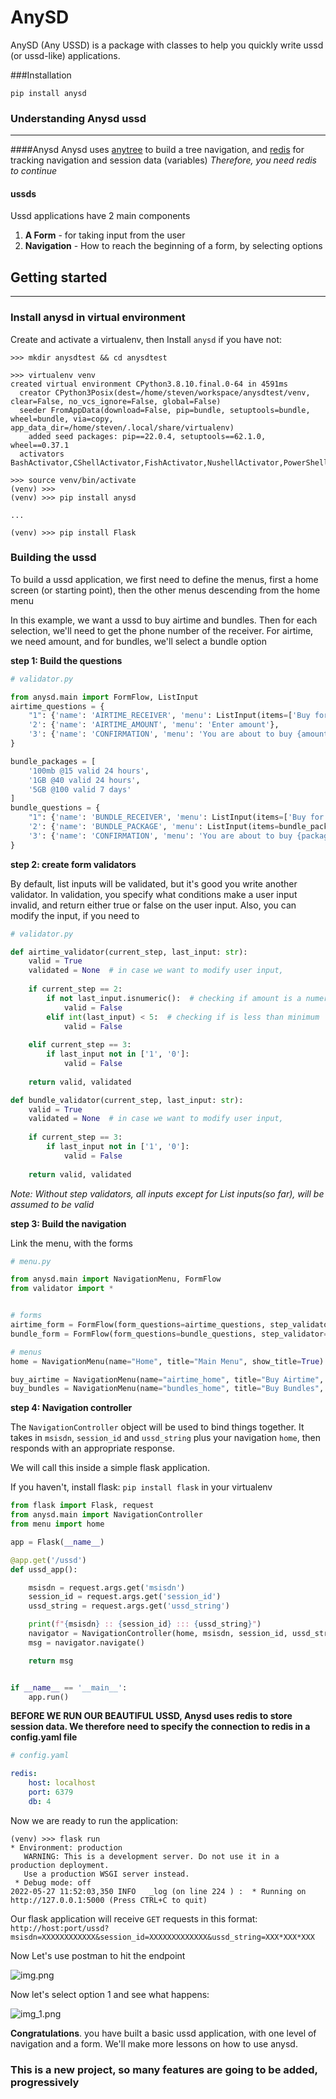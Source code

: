 # AnySD


AnySD (Any USSD) is a package with classes to help you quickly write ussd (or ussd-like) applications.

###Installation

`
pip install anysd
`

### Understanding Anysd ussd

---
####Anysd
Anysd uses [anytree](https://pypi.org/project/anytree/) to build a tree navigation, 
and [redis](https://pypi.org/project/redis/) for tracking navigation and session data (variables)
*Therefore, you need redis to continue*

#### ussds
Ussd applications have 2 main components

1. **A Form** - for taking input from the user
2. **Navigation** - How to reach the beginning of a form, by selecting options

## Getting started

---

### Install anysd in virtual environment
Create and activate a virtualenv, then
Install `anysd` if you have not: 
```
>>> mkdir anysdtest && cd anysdtest

>>> virtualenv venv
created virtual environment CPython3.8.10.final.0-64 in 4591ms
  creator CPython3Posix(dest=/home/steven/workspace/anysdtest/venv, clear=False, no_vcs_ignore=False, global=False)
  seeder FromAppData(download=False, pip=bundle, setuptools=bundle, wheel=bundle, via=copy, app_data_dir=/home/steven/.local/share/virtualenv)
    added seed packages: pip==22.0.4, setuptools==62.1.0, wheel==0.37.1
  activators BashActivator,CShellActivator,FishActivator,NushellActivator,PowerShellActivator,PythonActivator

>>> source venv/bin/activate
(venv) >>>
(venv) >>> pip install anysd

...

(venv) >>> pip install Flask

```

### Building the ussd

To build a ussd application, we first need to define the menus, first a home screen (or starting point), 
then the other menus descending from the home menu

In this example, we want a ussd to buy airtime and bundles. Then for each selection, we'll need to get the phone number
of the receiver. For airtime, we need amount, and for bundles, we'll select a bundle option

**step 1: Build the questions**

```python
# validator.py

from anysd.main import FormFlow, ListInput
airtime_questions = {
    "1": {'name': 'AIRTIME_RECEIVER', 'menu': ListInput(items=['Buy for myself', 'Buy for other number'], title='Select Option')},
    '2': {'name': 'AIRTIME_AMOUNT', 'menu': 'Enter amount'},
    '3': {'name': 'CONFIRMATION', 'menu': 'You are about to buy {amount} airtime for {receiver}\n1. Confirm\n0. Cancel'}
}

bundle_packages = [
    '100mb @15 valid 24 hours',
    '1GB @40 valid 24 hours',
    '5GB @100 valid 7 days'
]
bundle_questions = {
    "1": {'name': 'BUNDLE_RECEIVER', 'menu': ListInput(items=['Buy for myself', 'Buy for other number'], title='Select Option')},
    '2': {'name': 'BUNDLE_PACKAGE', 'menu': ListInput(items=bundle_packages, title='Select package')},
    '3': {'name': 'CONFIRMATION', 'menu': 'You are about to buy {package} for {receiver}\n1. Confirm\n0. Cancel'}
}


```

**step 2: create form validators**

By default, list inputs will be validated, but it's good you write another validator.
In validation, you specify what conditions make a user input invalid, and return either true or false on the user input.
Also, you can modify the input, if you need to

```python
# validator.py

def airtime_validator(current_step, last_input: str):
    valid = True
    validated = None  # in case we want to modify user input, 
    
    if current_step == 2:
        if not last_input.isnumeric():  # checking if amount is a numeric value
            valid = False
        elif int(last_input) < 5:  # checking if is less than minimum 
            valid = False
    
    elif current_step == 3:
        if last_input not in ['1', '0']:
            valid = False
    
    return valid, validated

def bundle_validator(current_step, last_input: str):
    valid = True
    validated = None  # in case we want to modify user input, 
    
    if current_step == 3:
        if last_input not in ['1', '0']:
            valid = False
    
    return valid, validated
```
*Note: Without step validators, all inputs except for List inputs(so far), will be assumed to be valid*

**step 3: Build the navigation**

Link the menu, with the forms
```python
# menu.py

from anysd.main import NavigationMenu, FormFlow
from validator import *


# forms
airtime_form = FormFlow(form_questions=airtime_questions, step_validator=airtime_validator)
bundle_form = FormFlow(form_questions=bundle_questions, step_validator=bundle_validator)

# menus
home = NavigationMenu(name="Home", title="Main Menu", show_title=True)

buy_airtime = NavigationMenu(name="airtime_home", title="Buy Airtime", parent=home, next_form=airtime_form)
buy_bundles = NavigationMenu(name="bundles_home", title="Buy Bundles", parent=home, next_form=bundle_form)
```

**step 4: Navigation controller**

The `NavigationController` object will be used to bind things together. It takes in `msisdn`, `session_id` and `ussd_string` plus your navigation `home`, then responds
with an appropriate response.

We will call this inside a simple flask application.

If you haven't, install flask: `pip install flask` in your virtualenv

```python
from flask import Flask, request
from anysd.main import NavigationController
from menu import home

app = Flask(__name__)

@app.get('/ussd')
def ussd_app():

    msisdn = request.args.get('msisdn')
    session_id = request.args.get('session_id')
    ussd_string = request.args.get('ussd_string')

    print(f"{msisdn} :: {session_id} ::: {ussd_string}")
    navigator = NavigationController(home, msisdn, session_id, ussd_string)
    msg = navigator.navigate()

    return msg


if __name__ == '__main__':
    app.run()
```

**BEFORE WE RUN OUR BEAUTIFUL USSD, Anysd uses redis to store session data. We therefore need to specify the connection to redis in a config.yaml file**

```yaml
# config.yaml

redis:
    host: localhost
    port: 6379
    db: 4
```

Now we are ready to run the application:

```
(venv) >>> flask run 
* Environment: production
   WARNING: This is a development server. Do not use it in a production deployment.
   Use a production WSGI server instead.
 * Debug mode: off
2022-05-27 11:52:03,350 INFO   _log (on line 224 ) :  * Running on http://127.0.0.1:5000 (Press CTRL+C to quit)

```

Our flask application will receive `GET` requests in this format: `http://host:port/ussd?msisdn=XXXXXXXXXXXX&session_id=XXXXXXXXXXXXX&ussd_string=XXX*XXX*XXX`

Now Let's use postman to hit the endpoint

![img.png](img.png)

Now let's select option 1 and see what happens:

![img_1.png](img_1.png)


**Congratulations**. you have built a basic ussd application, with one level of navigation and a form.
We'll make more lessons on how to use anysd.

### This is a new project, so many features are going to be added, progressively


